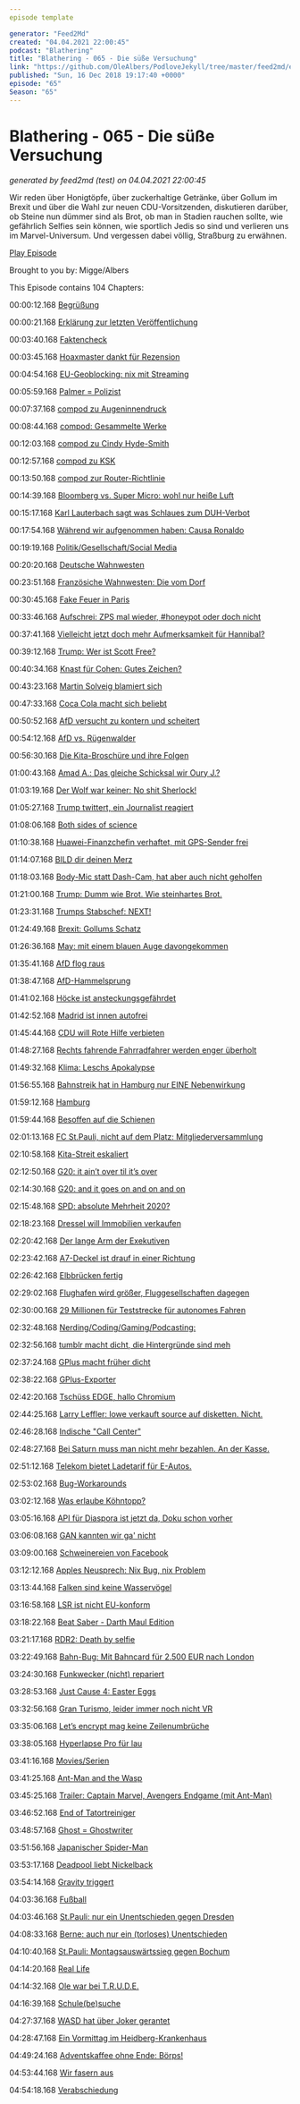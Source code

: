```yaml
---
episode template

generator: "Feed2Md"
created: "04.04.2021 22:00:45"
podcast: "Blathering"
title: "Blathering - 065 - Die süße Versuchung"
link: "https://github.com/OleAlbers/PodloveJekyll/tree/master/feed2md/example/export/seasons/3/2018/12/Blathering - 065 - Die süße Versuchung.md"
published: "Sun, 16 Dec 2018 19:17:40 +0000"
episode: "65"
Season: "65"
---
```


# Blathering - 065 - Die süße Versuchung
_generated by feed2md (test) on 04.04.2021 22:00:45_

Wir reden über Honigtöpfe, über zuckerhaltige Getränke, über Gollum im Brexit und über die Wahl zur neuen CDU-Vorsitzenden, diskutieren darüber, ob Steine nun dümmer sind als Brot, ob man in Stadien rauchen sollte, wie gefährlich Selfies sein können, wie sportlich Jedis so sind und verlieren uns im Marvel-Universum. Und vergessen dabei völlig, Straßburg zu erwähnen.

[Play Episode](https://www.blathering.de/podlove/file/633/s/feed/c/mp3/blathering_065.mp3)

Brought to you by: Migge/Albers

This Episode contains 104 Chapters:


00:00:12.168 [Begrüßung]()

00:00:21.168 [Erklärung zur letzten Veröffentlichung](https://auphonic.com/)

00:03:40.168 [Faktencheck]()

00:03:45.168 [Hoaxmaster dankt für Rezension](https://twitter.com/AlexHoaxmaster/status/1069656311065927680)

00:04:54.168 [EU-Geoblocking: nix mit Streaming](https://www.deutschlandfunk.de/geoblocking-eingeschraenkt-gleiche-online-preise-fuer-alle.769.de.html?dram:article_id=434057)

00:05:59.168 [Palmer = Polizist](https://twitter.com/tmigge/status/1069536110894821376)

00:07:37.168 [compod zu Augeninnendruck](https://de.wikipedia.org/wiki/Augeninnendruck)

00:08:44.168 [compod: Gesammelte Werke](https://www.bibleserver.com/text/EU/Matth%C3%A4us7)

00:12:03.168 [compod zu Cindy Hyde-Smith](https://en.wikipedia.org/wiki/2018_United_States_Senate_special_election_in_Mississippi)

00:12:57.168 [compod zu KSK](https://www.welt.de/kultur/article152080487/Wie-das-Deppenleerzeichen-den-Bindestrich-bedroht.html)

00:13:50.168 [compod zur Router-Richtlinie](https://www.heise.de/security/meldung/Grossstoerung-bei-der-Telekom-Angreifer-nutzten-Luecke-und-Botnetz-Code-3507088.html)

00:14:39.168 [Bloomberg vs. Super Micro: wohl nur heiße Luft](https://www.zdnet.de/88349465/externe-ermittler-finden-keine-hintertueren-in-chips-von-super-micro/)

00:15:17.168 [Karl Lauterbach sagt was Schlaues zum DUH-Verbot](https://twitter.com/stammtischphilo/status/1072599738770472972)

00:17:54.168 [Während wir aufgenommen haben: Causa Ronaldo](http://www.spiegel.de/sport/fussball/cristiano-ronaldo-neue-details-widersprechen-behauptungen-seiner-anwaelte-a-1241286.html)

00:19:19.168 [Politik/Gesellschaft/Social Media]()

00:20:20.168 [Deutsche Wahnwesten](https://wrint.de/2018/12/02/wr888-gelbe-wahnwesten/)

00:23:51.168 [Französiche Wahnwesten: Die vom Dorf](https://www.kuechenstud.io/lagedernation/2018/12/11/ldn121-cdu-parteitag-digitalpakt-schule-it-sicherheitsluecken-brexit-frankreich-jemen/?t=1:10:18,1:36:21)

00:30:45.168 [Fake Feuer in Paris](https://twitter.com/AFPFactCheck/status/1072576055783944193)

00:33:46.168 [Aufschrei: ZPS mal wieder, #honeypot oder doch nicht](https://t3n.de/news/zentrum-fuer-politische-1130934/)

00:37:41.168 [Vielleicht jetzt doch mehr Aufmerksamkeit für Hannibal?](https://www.taz.de/Rechtsextreme-in-der-Bundeswehr/!5551286/)

00:39:12.168 [Trump: Wer ist Scott Free?](https://www.thedailybeast.com/trump-cohen-deserves-prison-family-getting-off-scott-free)

00:40:34.168 [Knast für Cohen: Gutes Zeichen?](http://www.taz.de/!5558626/)

00:43:23.168 [Martin Solveig blamiert sich](https://twitter.com/tmigge/status/1069874330941734912)

00:47:33.168 [Coca Cola macht sich beliebt](https://taz.de/!5556472/)

00:50:52.168 [AfD versucht zu kontern und scheitert](https://www.volksverpetzer.de/social-media/fritz-kola/)

00:54:12.168 [AfD vs. Rügenwalder](http://www.lvz.de/Region/Markkleeberg/AfD-Sprecher-beschwert-sich-ueber-Afrikaner-im-Ruegenwalder-Spot)

00:56:30.168 [Die Kita-Broschüre und ihre Folgen](https://uebermedien.de/33573/danach-sind-wir-ersoffen-im-hass/)

01:00:43.168 [Amad A.: Das gleiche Schicksal wir Oury J.?](https://presse.wdr.de/plounge/tv/das_erste/2018/12/20181206_monitor.html)

01:03:19.168 [Der Wolf war keiner: No shit Sherlock!](http://www.spiegel.de/wissenschaft/natur/wolfs-biss-von-steinfeld-dna-test-negativ-a-1241923.html)

01:05:27.168 [Trump twittert, ein Journalist reagiert](https://threadreaderapp.com/thread/1070898889757212672.html)

01:08:06.168 [Both sides of science](https://www.newsweek.com/kelly-craft-new-us-ambassador-canada-climate-change-stance-both-sides-science-1248596)

01:10:38.168 [Huawei-Finanzchefin verhaftet, mit GPS-Sender frei](https://www.tagesschau.de/ausland/huawei-meng-103.html)

01:14:07.168 [BILD dir deinen Merz](https://www.taz.de/!5552019/)

01:18:03.168 [Body-Mic statt Dash-Cam, hat aber auch nicht geholfen](https://osthessen-news.de/template/beitrag/amp.php?id=11605968)

01:21:00.168 [Trump: Dumm wie Brot. Wie steinhartes Brot.](https://twitter.com/tmigge/status/1071150344942567424)

01:23:31.168 [Trumps Stabschef: NEXT!](https://www.tagesschau.de/ausland/ayers-trump-101.html)

01:24:49.168 [Brexit: Gollums Schatz](https://twitter.com/ishaantharoor/status/1072230353983733761)

01:26:36.168 [May: mit einem blauen Auge davongekommen](https://www.t-online.de/nachrichten/ausland/eu/id_84936754/theresa-may-nach-misstrauensvotum-muessen-nun-mit-brexit-weitermachen-.html)

01:35:41.168 [AfD flog raus](https://www.swr.de/swraktuell/baden-wuerttemberg/Eklat-in-Sitzung-AfD-Abgeordneter-Raepple-von-Polizei-aus-Landtag-gefuehrt,raepple-tumulte-landtag-100.html)

01:38:47.168 [AfD-Hammelsprung](https://twitter.com/ZDFheute/status/1073667944578736129)

01:41:02.168 [Höcke ist ansteckungsgefährdet](https://www.tagesschau.de/inland/hoecke-149.html)

01:42:52.168 [Madrid ist innen autofrei](https://www.deutschlandfunk.de/klimaschutz-madrid-schraenkt-den-stadtverkehr-ein.1773.de.html?dram:article_id=434649)

01:45:44.168 [CDU will Rote Hilfe verbieten](https://www.welt.de/politik/deutschland/article185495028/Rote-Hilfe-Jusos-kaempfen-fuer-Zukunft-des-Vereins.html)

01:48:27.168 [Rechts fahrende Fahrradfahrer werden enger überholt](https://www.tagesspiegel.de/berlin/projekt-radmesser-so-gefaehrlich-werden-radfahrer-in-berlin-ueberholt/23702706.html)

01:49:32.168 [Klima: Leschs Apokalypse](https://www.youtube.com/watch?v=6wLlWWp8Vcg)

01:56:55.168 [Bahnstreik hat in Hamburg nur EINE Nebenwirkung](https://twitter.com/stammtischphilo/status/1072404153119465472)

01:59:12.168 [Hamburg]()

01:59:44.168 [Besoffen auf die Schienen](http://www.spiegel.de/panorama/leute/hamburg-wandsbek-mann-vertraut-auf-navi-und-landet-im-gleisbett-a-1243275.html)

02:01:13.168 [FC St.Pauli, nicht auf dem Platz: Mitgliederversammlung](https://www.mopo.de/sport/fc-st-pauli/mit-afd-hintergrund--kurioser-antrag--viel-rauch-um-nichts-beim-fc-st--pauli-31698482)

02:10:58.168 [Kita-Streit eskaliert](http://www.spiegel.de/panorama/gesellschaft/hamburg-streit-um-dreirad-zwischen-kita-kindern-loest-polizeieinsatz-aus-a-1242175.html)

02:12:50.168 [G20: it ain’t over til it’s over](http://www.taz.de/Gericht-ruegt-Polizei-Hamburg/!5553310/)

02:14:30.168 [G20: and it goes on and on and on](http://www.kn-online.de/Nachrichten/Hamburg/G20-Ausschreitungen-Hamburger-Polizei-startet-neue-Oeffentlichkeitsfahndung)

02:15:48.168 [SPD: absolute Mehrheit 2020?](https://www.hamburg1.de/nachrichten/38439/SPD_strebt_absolute_Mehrheit_an.html)

02:18:23.168 [Dressel will Immobilien verkaufen](https://www.abendblatt.de/hamburg/article215959827/Wohnungskonzern-Vonovia-will-weniger-modernisieren.html)

02:20:42.168 [Der lange Arm der Exekutiven](https://www.presseportal.de/blaulicht/pm/6337/4136409)

02:23:42.168 [A7-Deckel ist drauf in einer Richtung](https://www.abendblatt.de/hamburg/article215975527/Erste-Autos-rollen-ab-morgen-durch-den-A7-Tunnel.html)

02:26:42.168 [Elbbrücken fertig](https://www.mopo.de/hamburg/u4-elbbruecken-die-neue-haltestelle-ist-fertig--31676666)

02:29:02.168 [Flughafen wird größer, Fluggesellschaften dagegen](https://www.ndr.de/nachrichten/hamburg/BUND-fordert-Ausbaustopp-am-Flughafen,flughhafen100.html)

02:30:00.168 [29 Millionen für Teststrecke für autonomes Fahren](https://www.hamburg.de/bwvi/medien/11923696/2018-12-03-bwvi-city-teststrecke/)

02:32:48.168 [Nerding/Coding/Gaming/Podcasting:]()

02:32:56.168 [tumblr macht dicht, die Hintergründe sind meh](https://www.vox.com/the-goods/2018/12/4/18126112/tumblr-porn-ban-verizon-ad-goals-sex-work-fandom)

02:37:24.168 [GPlus macht früher dicht](https://www.googlewatchblog.de/2018/12/googleplus-einstellung-neues-datenleck/)

02:38:22.168 [GPlus-Exporter](https://blog.friendsplus.me/export-google-plus-feeds-45926c925891)

02:42:20.168 [Tschüss EDGE, hallo Chromium](https://www.windowscentral.com/microsoft-building-chromium-powered-web-browser-windows-10)

02:44:25.168 [Larry Leffler: lowe verkauft source auf disketten. Nicht.](https://www.golem.de/news/quellcode-al-lowe-verkauft-disketten-mit-larry-1-auf-ebay-1812-138041.html)

02:46:28.168 [Indische "Call Center"](https://www.zdnet.de/88348595/nach-beschwerden-von-microsoft-indische-polizei-verhaftet-tech-support-betrueger/)

02:48:27.168 [Bei Saturn muss man nicht mehr bezahlen. An der Kasse.](https://www.noz.de/deutschland-welt/wirtschaft/artikel/1603384/saturn-testet-zahlungssystem-ohne-kasse)

02:51:12.168 [Telekom bietet Ladetarif für E-Autos.](http://www.areamobile.de/news/48713-telekom-bietet-ladetarif-fuer-elektroautos)

02:53:02.168 [Bug-Workarounds](https://de.wikipedia.org/wiki/Workaround)

03:02:12.168 [Was erlaube Köhntopp?](https://pluspora.com/posts/53fba7d0da920136b51a005056264835)

03:05:16.168 [API für Diaspora ist jetzt da, Doku schon vorher](https://de.wikipedia.org/wiki/Diaspora_(Software))

03:06:08.168 [GAN kannten wir ga' nicht](https://twitter.com/kcimc/status/1070440952987189248)

03:09:00.168 [Schweinereien von Facebook](https://www.faz.net/aktuell/wirtschaft/unternehmen/facebook-gab-firmen-wie-netflix-zugang-zu-nutzerdaten-15927176.html)

03:12:12.168 [Apples Neusprech: Nix Bug, nix Problem](https://www.heise.de/mac-and-i/meldung/Sprachregelung-im-Apple-Store-Keine-Abstuerze-Bugs-und-Probleme-4246627.html)

03:13:44.168 [Falken sind keine Wasservögel](https://www.heise.de/newsticker/meldung/Rueckschlag-fuer-SpaceX-Falcon-9-gestartet-erste-Stufe-faellt-ins-Meer-4243325.html)

03:16:58.168 [LSR ist nicht EU-konform](https://t3n.de/news/lsr-eugh-gutachter-1132825/)

03:18:22.168 [Beat Saber - Darth Maul Edition](https://twitter.com/tmigge/status/1071124919294021632)

03:21:17.168 [RDR2: Death by selfie](https://pluspora.com/posts/566447a0dd030136b52e005056264835)

03:22:49.168 [Bahn-Bug: Mit Bahncard für 2.500 EUR nach London](https://twitter.com/leitmedium/status/1071317399733981184)

03:24:30.168 [Funkwecker (nicht) repariert](https://twitter.com/tmigge/status/1072954513290657809)

03:28:53.168 [Just Cause 4: Easter Eggs](https://www.youtube.com/watch?v=cyT6Mwz9sps)

03:32:56.168 [Gran Turismo, leider immer noch nicht VR](https://www.youtube.com/watch?v=fCDLuwpASwA)

03:35:06.168 [Let’s encrypt mag keine Zeilenumbrüche](https://twitter.com/stammtischphilo/status/1072176341615816704)

03:38:05.168 [Hyperlapse Pro für lau](https://twitter.com/tmigge/status/1073267542679060480)

03:41:16.168 [Movies/Serien]()

03:41:25.168 [Ant-Man and the Wasp](https://de.wikipedia.org/wiki/Michelle_Pfeiffer)

03:45:25.168 [Trailer: Captain Marvel, Avengers Endgame (mit Ant-Man)](https://www.youtube.com/watch?v=L0d-hlXss_U)

03:46:52.168 [End of Tatortreiniger](https://www.abendblatt.de/hamburg/article215988195/Ende-fuer-den-Tatortreiniger.html)

03:48:57.168 [Ghost = Ghostwriter](https://pluspora.com/posts/237eafb0dd750136b532005056264835)

03:51:56.168 [Japanischer Spider-Man](https://twitter.com/stammtischphilo/status/1072622561215827968)

03:53:17.168 [Deadpool liebt Nickelback](https://www.youtube.com/watch?v=Q9UXGvg3VME)

03:54:14.168 [Gravity triggert](https://twitter.com/tmigge/status/1071857708117229568)

04:03:36.168 [Fußball]()

04:03:46.168 [St.Pauli: nur ein Unentschieden gegen Dresden](https://www.stefangroenveld.de/2018/transparente-verletzte-verletzende-transparente/)

04:08:33.168 [Berne: auch nur ein (torloses) Unentschieden]()

04:10:40.168 [St.Pauli: Montagsauswärtssieg gegen Bochum](https://www.fcstpauli.com/matches/2018-2019-16-vfl-bochum-1848-vs-fc-st-pauli/)

04:14:20.168 [Real Life]()

04:14:32.168 [Ole war bei T.R.U.D.E.](https://twitter.com/stammtischphilo/status/1070693887453339649)

04:16:39.168 [Schule(be)suche](https://de.wikipedia.org/wiki/Leistung_(Schule))

04:27:37.168 [WASD hat über Joker gerantet](https://twitter.com/stammtischphilo/status/1069308283696177157)

04:28:47.168 [Ein Vormittag im Heidberg-Krankenhaus](https://de.wikipedia.org/wiki/Asklepios_Klinik_Nord#Standort_Heidberg)

04:49:24.168 [Adventskaffee ohne Ende: Börps!](https://twitter.com/tmigge/status/1069239939601182720)

04:53:44.168 [Wir fasern aus]()

04:54:18.168 [Verabschiedung]()


